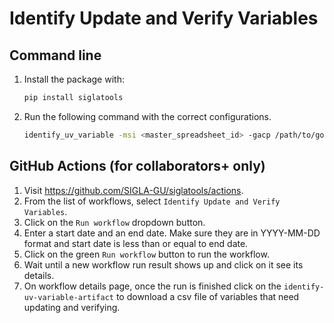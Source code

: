 # Identify Update and Verify Variables

## Command line

1. Install the package with:

    ```bash
    pip install siglatools
    ```

2. Run the following command with the correct configurations.

    ```bash
    identify_uv_variable -msi <master_spreadsheet_id> -gacp /path/to/google-api-credentials.json -sd <start_date> -ed <end_date>
    ```

## GitHub Actions (for collaborators+ only) 

1. Visit https://github.com/SIGLA-GU/siglatools/actions.
2. From the list of workflows, select `Identify Update and Verify Variables`.
3. Click on the `Run workflow` dropdown button.
4. Enter a start date and an end date. Make sure they are in YYYY-MM-DD format and start date is less than or equal to end date.
5. Click on the green `Run workflow` button to run the workflow.
6. Wait until a new workflow run result shows up and click on it see its details.
7. On workflow details page, once the run is finished click on the `identify-uv-variable-artifact` to download a csv file of variables that need updating and verifying.
